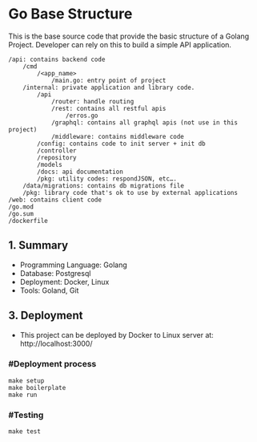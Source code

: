 # Go Base Structure

This is the base source code that provide the basic structure of a Golang Project. Developer can rely on this to build a simple API application.

```
/api: contains backend code
	/cmd
		/<app_name>
			/main.go: entry point of project
	/internal: private application and library code.
		/api
			/router: handle routing
			/rest: contains all restful apis
				/erros.go
			/graphql: contains all graphql apis (not use in this project)
			/middleware: contains middleware code
		/config: contains code to init server + init db
		/controller
		/repository
		/models
		/docs: api documentation
		/pkg: utility codes: respondJSON, etc….
	/data/migrations: contains db migrations file
	/pkg: library code that's ok to use by external applications
/web: contains client code 
/go.mod
/go.sum
/dockerfile
```

## 1. Summary

- Programming Language: Golang
- Database: Postgresql
- Deployment: Docker, Linux
- Tools: Goland, Git

## 3. Deployment

- This project can be deployed by Docker to Linux server at: http://localhost:3000/

### #Deployment process

```
make setup
make boilerplate
make run
```

### #Testing

```
make test
```
